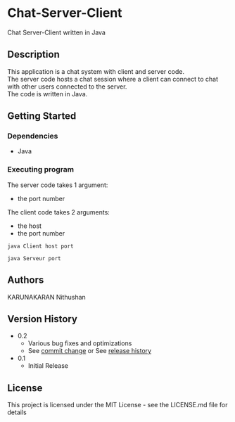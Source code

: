 # Chat-Server-Client
Chat Server-Client written in Java

## Description

This application is a chat system with client and server code.  
The server code hosts a chat session where a client can connect to chat with other users connected to the server.  
The code is written in Java.

## Getting Started

### Dependencies

* Java


### Executing program

The server code takes 1 argument: 
* the port number  

The client code takes 2 arguments:
* the host
* the port number


```
java Client host port
```
```
java Serveur port
```

## Authors

KARUNAKARAN Nithushan

## Version History

* 0.2
    * Various bug fixes and optimizations
    * See [commit change]() or See [release history]()
* 0.1
    * Initial Release

## License

This project is licensed under the MIT License - see the LICENSE.md file for details


